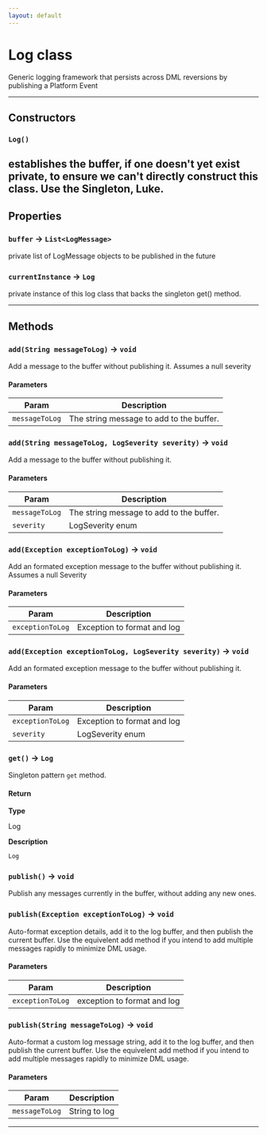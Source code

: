 ```yaml
---
layout: default
---
```

# Log class

Generic logging framework that persists across DML reversions by publishing a Platform Event

---
## Constructors
### `Log()`

establishes the buffer, if one doesn&apos;t yet exist private, to ensure we can&apos;t directly construct this class. Use the Singleton, Luke.
---
## Properties

### `buffer` → `List<LogMessage>`

private list of LogMessage objects to be published in the future

### `currentInstance` → `Log`

private instance of this log class that backs the singleton get() method.

---
## Methods
### `add(String messageToLog)` → `void`

Add a message to the buffer without publishing it. Assumes a null severity

#### Parameters
|Param|Description|
|-----|-----------|
|`messageToLog` |   The string message to add to the buffer. |

### `add(String messageToLog, LogSeverity severity)` → `void`

Add a message to the buffer without publishing it.

#### Parameters
|Param|Description|
|-----|-----------|
|`messageToLog` |  The string message to add to the buffer. |
|`severity` |      LogSeverity enum |

### `add(Exception exceptionToLog)` → `void`

Add an formated exception message to the buffer without publishing it. Assumes a null Severity

#### Parameters
|Param|Description|
|-----|-----------|
|`exceptionToLog` |  Exception to format and log |

### `add(Exception exceptionToLog, LogSeverity severity)` → `void`

Add an formated exception message to the buffer without publishing it.

#### Parameters
|Param|Description|
|-----|-----------|
|`exceptionToLog` |  Exception to format and log |
|`severity` |        LogSeverity enum |

### `get()` → `Log`

Singleton pattern `get` method.

#### Return

**Type**

Log

**Description**

`Log`

### `publish()` → `void`

Publish any messages currently in the buffer, without adding any new ones.

### `publish(Exception exceptionToLog)` → `void`

Auto-format exception details, add it to the log buffer, and then publish the current buffer. Use the equivelent add method if you intend to add multiple messages rapidly to minimize DML usage.

#### Parameters
|Param|Description|
|-----|-----------|
|`exceptionToLog` |  exception to format and log |

### `publish(String messageToLog)` → `void`

Auto-format a custom log message string, add it to the log buffer, and then publish the current buffer. Use the equivelent add method if you intend to add multiple messages rapidly to minimize DML usage.

#### Parameters
|Param|Description|
|-----|-----------|
|`messageToLog` |  String to log |

---
